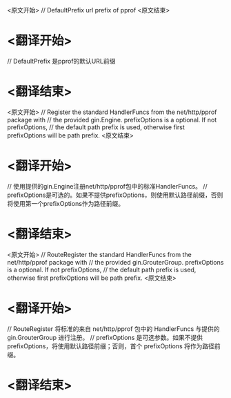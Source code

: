 
<原文开始>
// DefaultPrefix url prefix of pprof
<原文结束>

# <翻译开始>
// DefaultPrefix 是pprof的默认URL前缀
# <翻译结束>


<原文开始>
// Register the standard HandlerFuncs from the net/http/pprof package with
// the provided gin.Engine. prefixOptions is a optional. If not prefixOptions,
// the default path prefix is used, otherwise first prefixOptions will be path prefix.
<原文结束>

# <翻译开始>
// 使用提供的gin.Engine注册net/http/pprof包中的标准HandlerFuncs。
// prefixOptions是可选的。如果不提供prefixOptions，则使用默认路径前缀，否则将使用第一个prefixOptions作为路径前缀。
# <翻译结束>


<原文开始>
// RouteRegister the standard HandlerFuncs from the net/http/pprof package with
// the provided gin.GrouterGroup. prefixOptions is a optional. If not prefixOptions,
// the default path prefix is used, otherwise first prefixOptions will be path prefix.
<原文结束>

# <翻译开始>
// RouteRegister 将标准的来自 net/http/pprof 包中的 HandlerFuncs 与提供的 gin.GrouterGroup 进行注册。
// prefixOptions 是可选参数。如果不提供 prefixOptions，将使用默认路径前缀；否则，首个 prefixOptions 将作为路径前缀。
# <翻译结束>

